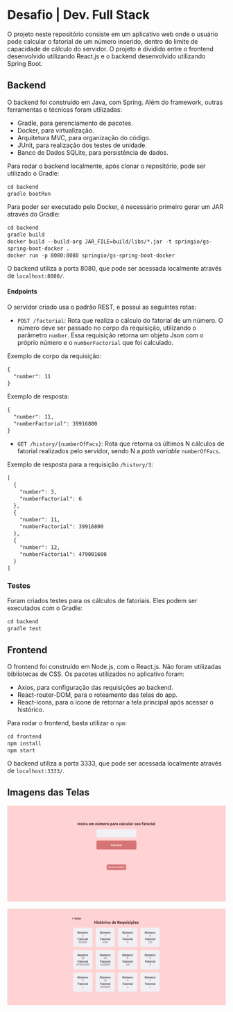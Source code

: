 # Desafio | Dev. Full Stack

O projeto neste repositório consiste em um aplicativo web onde o usuário pode calcular o fatorial de um número inserido, dentro do limite de capacidade de cálculo do servidor. O projeto é dividido entre o frontend desenvolvido utilizando React.js e o backend desenvolvido utilizando Spring Boot.

## Backend

O backend foi construído em Java, com Spring. Além do framework, outras ferramentas e técnicas foram utilizadas:

* Gradle, para gerenciamento de pacotes.
* Docker, para virtualização.
* Arquitetura MVC, para organização do código.
* JUnit, para realização dos testes de unidade.
* Banco de Dados SQLite, para persistência de dados.

Para rodar o backend localmente, após clonar o repositório, pode ser utilizado o Gradle:

```
cd backend
gradle bootRun
```

Para poder ser executado pelo Docker, é necessário primeiro gerar um JAR através do Gradle:

```
cd backend
gradle build
docker build --build-arg JAR_FILE=build/libs/*.jar -t springio/gs-spring-boot-docker .
docker run -p 8080:8080 springio/gs-spring-boot-docker
```

O backend utiliza a porta 8080, que pode ser acessada localmente através de `localhost:8080/`.

#### Endpoints

O servidor criado usa o padrão REST, e possui as seguintes rotas:

* `POST /factorial`: Rota que realiza o cálculo do fatorial de um número. O número deve ser passado no corpo da requisição, utilizando o parâmetro `number`. Essa requisição retorna um objeto Json com o próprio número e o `numberFactorial` que foi calculado.

Exemplo de corpo da requisição:

```
{
  "number": 11
}
```

Exemplo de resposta:

```
{
  "number": 11,
  "numberFactorial": 39916800
}
```

* `GET /history/{numberOfFacs}`: Rota que retorna os últimos N cálculos de fatorial realizados pelo servidor, sendo N a *path variable* `numberOfFacs`.

Exemplo de resposta para a requisição `/history/3`:

```
[
  {
    "number": 3,
    "numberFactorial": 6
  },
  {
    "number": 11,
    "numberFactorial": 39916800
  },
  {
    "number": 12,
    "numberFactorial": 479001600
  }
]
```

### Testes

Foram criados testes para os cálculos de fatoriais. Eles podem ser executados com o Gradle:

```
cd backend
gradle test
```

## Frontend

O frontend foi construído em Node.js, com o React.js. Não foram utilizadas bibliotecas de CSS. Os pacotes utilizados no aplicativo foram:

* Axios, para configuração das requisições ao backend.
* React-router-DOM, para o roteamento das telas do app.
* React-icons, para o ícone de retornar a tela principal após acessar o histórico.

Para rodar o frontend, basta utilizar o `npm`:

```
cd frontend
npm install
npm start
```

O backend utiliza a porta 3333, que pode ser acessada localmente através de `localhost:3333/`.

## Imagens das Telas

![Tela de Cálculo](/images/calc.png)

![Tela de Histórico](/images/history.png)
